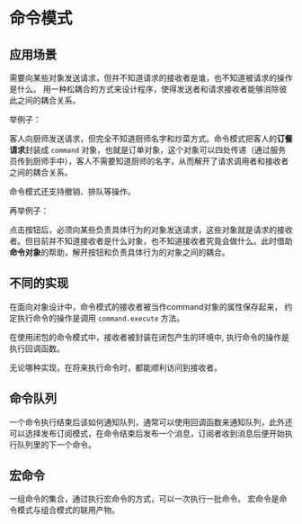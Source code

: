 # 命令模式

## 应用场景

需要向某些对象发送请求，但并不知道请求的接收者是谁，也不知道被请求的操作是什么。
用一种松耦合的方式来设计程序，使得发送者和请求接收者能够消除彼此之间的耦合关系。

举例子：

客人向厨师发送请求，但完全不知道厨师名字和炒菜方式。命令模式把客人的**订餐请求**封装成 `command` 对象，也就是订单对象，这个对象可以四处传递（通过服务员传到厨师手中），客人不需要知道厨师的名字，从而解开了请求调用者和接收者之间的耦合关系。

命令模式还支持撤销、排队等操作。

再举例子：

点击按钮后，必须向某些负责具体行为的对象发送请求，这些对象就是请求的接收者。但目前并不知道接收者是什么对象，也不知道接收者究竟会做什么。此时借助**命令对象**的帮助，解开按钮和负责具体行为的对象之间的耦合。

## 不同的实现

在面向对象设计中，命令模式的接收者被当作command对象的属性保存起来，
约定执行命令的操作是调用 `command.execute` 方法。

在使用闭包的命令模式中，接收者被封装在闭包产生的环境中,
执行命令的操作是执行回调函数。

无论哪种实现，在将来执行命令时，都能顺利访问到接收者。

## 命令队列

一个命令执行结束后该如何通知队列，通常可以使用回调函数来通知队列，此外还可以选择发布订阅模式，在命令结束后发布一个消息，订阅者收到消息后便开始执行队列里的下一个命令。

## 宏命令

一组命令的集合，通过执行宏命令的方式，可以一次执行一批命令。
宏命令是命令模式与组合模式的联用产物。

